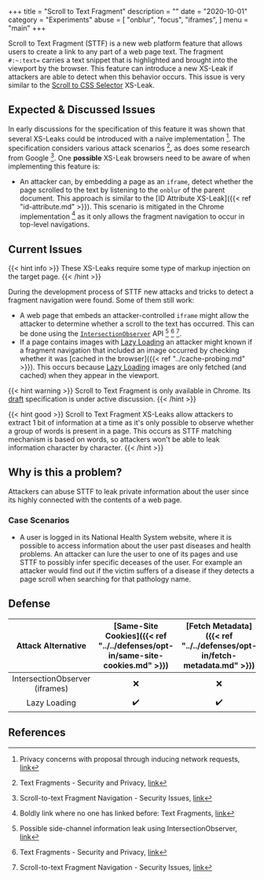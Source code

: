 +++
title = "Scroll to Text Fragment"
description = ""
date = "2020-10-01"
category = "Experiments"
abuse = [
    "onblur",
    "focus",
    "iframes",
]
menu = "main"
+++

Scroll to Text Fragment (STTF) is a new web platform feature that allows users to create a link to any part of a web page text. The fragment `#:~:text=` carries a text snippet that is highlighted and brought into the viewport by the browser. This feature can introduce a new XS-Leak if attackers are able to detect when this behavior occurs. This issue is very similar to the [Scroll to CSS Selector](https://docs.google.com/document/d/15HVLD6nddA0OaI8Dd0ayBP2jlGw5JpRD-njAyY1oNZo/edit#heading=h.wds2qckm3kh5) XS-Leak.

## Expected & Discussed Issues

In early discussions for the specification of this feature it was shown that several XS-Leaks could be introduced with a naïve implementation [^1]. The specification considers various attack scenarios [^3], as does some research from Google [^4]. One **possible** XS-Leak browsers need to be aware of when implementing this feature is:

- An attacker can, by embedding a page as an `iframe`, detect whether the page scrolled to the text by listening to the `onblur` of the parent document. This approach is similar to the [ID Attribute XS-Leak]({{< ref "id-attribute.md" >}}). This scenario is mitigated in the Chrome implementation [^5] as it only allows the fragment navigation to occur in top-level navigations.

## Current Issues

{{< hint info >}}
These XS-Leaks require some type of markup injection on the target page.
{{< /hint >}}

During the development process of STTF new attacks and tricks to detect a fragment navigation were found. Some of them still work:

- A web page that embeds an attacker-controlled `iframe` might allow the attacker to determine whether a scroll to the text has occurred. This can be done using the [`IntersectionObserver`](https://developer.mozilla.org/en-US/docs/Web/API/Intersection_Observer_API) API [^2] [^3] [^4].
- If a page contains images with [Lazy Loading](https://web.dev/native-lazy-loading/) an attacker might known if a fragment navigation that included an image occurred by checking whether it was [cached in the browser]({{< ref "../cache-probing.md" >}}). This occurs because [Lazy Loading](https://web.dev/native-lazy-loading/) images are only fetched (and cached) when they appear in the viewport.

{{< hint warning >}}
Scroll to Text Fragment is only available in Chrome. Its [draft](https://wicg.github.io/scroll-to-text-fragment/) specification is under active discussion.
{{< /hint >}}

{{< hint good >}}
Scroll to Text Fragment XS-Leaks allow attackers to extract 1 bit of information at a time as it's only possible to observe whether a group of words is present in a page. This occurs as STTF matching mechanism is based on words, so attackers won't be able to leak information character by character.
{{< /hint >}}

## Why is this a problem?

Attackers can abuse STTF to leak private information about the user since its highly connected with the contents of a web page.

### Case Scenarios

- A user is logged in its National Health System website, where it is possible to access information about the user past diseases and health problems. An attacker can lure the user to one of its pages and use STTF to possibly infer specific deceases of the user. For example an attacker would find out if the victim suffers of a disease if they detects a page scroll when searching for that pathology name.


## Defense

| Attack Alternative  | [Same-Site Cookies]({{< ref "../../defenses/opt-in/same-site-cookies.md" >}})  | [Fetch Metadata]({{< ref "../../defenses/opt-in/fetch-metadata.md" >}})  | [COOP]({{< ref "../../defenses/opt-in/coop.md" >}})  |  [Framing Protections]({{< ref "../../defenses/opt-in/xfo.md" >}}) |
|:-------------------:|:------------------:|:---------------:|:-----:|:--------------------:|
| IntersectionObserver (iframes)|         ❌         |      ❌         |  ❌   |          ❌         |
| Lazy Loading        |         ✔️         |      ✔️         |  ❌   |          ❌         |

## References

[^1]: Privacy concerns with proposal through inducing network requests, [link](https://github.com/WICG/scroll-to-text-fragment/issues/76)
[^2]: Possible side-channel information leak using IntersectionObserver, [link](https://github.com/WICG/scroll-to-text-fragment/issues/79)
[^3]: Text Fragments - Security and Privacy, [link](https://wicg.github.io/scroll-to-text-fragment/#security-and-privacy)
[^4]: Scroll-to-text Fragment Navigation - Security Issues, [link](https://docs.google.com/document/d/1YHcl1-vE_ZnZ0kL2almeikAj2gkwCq8_5xwIae7PVik/edit#)
[^5]: Boldly link where no one has linked before: Text Fragments, [link](https://web.dev/text-fragments/#privacy)
